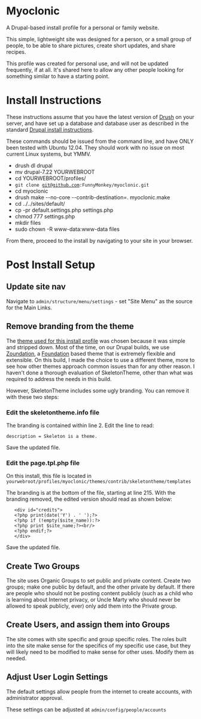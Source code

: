 Myoclonic
=========

A Drupal-based install profile for a personal or family website.

This simple, lightweight site was designed for a person, or a small
group of people, to be able to share pictures, create short updates,
and share recipes.

This profile was created for personal use, and will not be updated
frequently, if at all. It's shared here to allow any other people
looking for something similar to have a starting point.

Install Instructions
====================

These instructions assume that you have the latest version of <a href="https://drupal.org/project/drush">Drush</a> on your server, and have set up a database and database user as described in the standard <a href="https://drupal.org/documentation/install/create-database">Drupal install instructions</a>.

These commands should be issued from the command line, and have ONLY been tested with Ubuntu 12.04. They should work with no issue on most current Linux systems, but YMMV.

* drush dl drupal
* mv drupal-7.22 YOURWEBROOT
* cd YOURWEBROOT/profiles/
* <code>git clone git@github.com:FunnyMonkey/myoclonic.git</code>
* cd myoclonic
* drush make --no-core --contrib-destination=. myoclonic.make
* cd ../../sites/default/
* cp -pr default.settings.php settings.php
* chmod 777 settings.php 
* mkdir files
* sudo chown -R www-data:www-data files

From there, proceed to the install by navigating to your site in your browser.

Post Install Setup
==================

Update site nav
---------------

Navigate to <code>admin/structure/menu/settings</code> - set "Site Menu" as the source for the Main Links.

Remove branding from the theme
------------------------------

The <a href="https://drupal.org/project/skeletontheme">theme used for this install profile</a> was chosen because it was simple and stripped down. Most of the time, on our Drupal builds, we use <a href="https://drupal.org/project/zoundation">Zoundation</a>, a <a href="http://foundation.zurb.com/">Foundation</a> based theme that is extremely flexible and extensible. On this build, I made the choice to use a different theme, more to see how other themes approach common issues than for any other reason. I haven't done a thorough evaluation of SkeletonTheme, other than what was required to address the needs in this build.

However, SkeletonTheme includes some ugly branding. You can remove it with these two steps:

### Edit the skeletontheme.info file

The branding is contained within line 2. Edit the line to read:

<code>description = Skeleton is a theme.</code>

Save the updated file.

### Edit the page.tpl.php file

On this install, this file is located in <code>yourwebroot/profiles/myoclonic/themes/contrib/skeletontheme/templates</code>

The branding is at the bottom of the file, starting at line 215. With the branding removed, the edited version should read as shown below:

       <div id="credits">
       <?php print(date('Y') . ' ');?>
       <?php if (!empty($site_name)):?>
       <?php print $site_name;?><br/>
       <?php endif;?>
       </div>

Save the updated file.

Create Two Groups
-----------------

The site uses Organic Groups to set public and private content. Create two groups; make one public by default, and the other private by default. If there are people who should not be posting content publicly (such as a child who is learning about Internet privacy, or Uncle Marty who should never be allowed to speak publicly, ever) only add them into the Private group.

Create Users, and assign them into Groups
-----------------------------------------

The site comes with site specific and group specific roles. The roles built into the site make sense for the specifics of my specific use case, but they will likely need to be modified to make sense for other uses. Modify them as needed.

Adjust User Login Settings
--------------------------

The default settings allow people from the internet to create accounts, with administrator approval. 

These settings can be adjusted at <code>admin/config/people/accounts</code>
